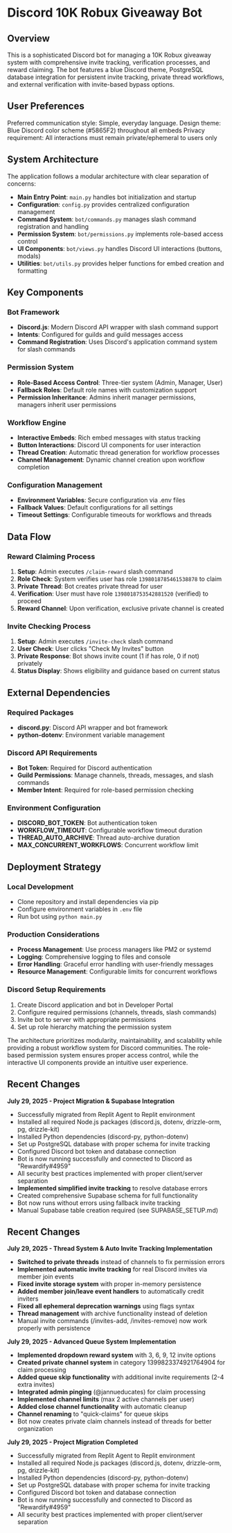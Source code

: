 # Discord 10K Robux Giveaway Bot

## Overview

This is a sophisticated Discord bot for managing a 10K Robux giveaway system with comprehensive invite tracking, verification processes, and reward claiming. The bot features a blue Discord theme, PostgreSQL database integration for persistent invite tracking, private thread workflows, and external verification with invite-based bypass options.

## User Preferences

Preferred communication style: Simple, everyday language.
Design theme: Blue Discord color scheme (#5865F2) throughout all embeds
Privacy requirement: All interactions must remain private/ephemeral to users only

## System Architecture

The application follows a modular architecture with clear separation of concerns:

- **Main Entry Point**: `main.py` handles bot initialization and startup
- **Configuration**: `config.py` provides centralized configuration management
- **Command System**: `bot/commands.py` manages slash command registration and handling
- **Permission System**: `bot/permissions.py` implements role-based access control
- **UI Components**: `bot/views.py` handles Discord UI interactions (buttons, modals)
- **Utilities**: `bot/utils.py` provides helper functions for embed creation and formatting

## Key Components

### Bot Framework
- **Discord.js**: Modern Discord API wrapper with slash command support
- **Intents**: Configured for guilds and guild messages access
- **Command Registration**: Uses Discord's application command system for slash commands

### Permission System
- **Role-Based Access Control**: Three-tier system (Admin, Manager, User)
- **Fallback Roles**: Default role names with customization support
- **Permission Inheritance**: Admins inherit manager permissions, managers inherit user permissions

### Workflow Engine
- **Interactive Embeds**: Rich embed messages with status tracking
- **Button Interactions**: Discord UI components for user interaction
- **Thread Creation**: Automatic thread generation for workflow processes
- **Channel Management**: Dynamic channel creation upon workflow completion

### Configuration Management
- **Environment Variables**: Secure configuration via .env files
- **Fallback Values**: Default configurations for all settings
- **Timeout Settings**: Configurable timeouts for workflows and threads

## Data Flow

### Reward Claiming Process
1. **Setup**: Admin executes `/claim-reward` slash command
2. **Role Check**: System verifies user has role `1398018785461538878` to claim
3. **Private Thread**: Bot creates private thread for user
4. **Verification**: User must have role `1398018753542881520` (verified) to proceed
5. **Reward Channel**: Upon verification, exclusive private channel is created

### Invite Checking Process
1. **Setup**: Admin executes `/invite-check` slash command
2. **User Check**: User clicks "Check My Invites" button
3. **Private Response**: Bot shows invite count (1 if has role, 0 if not) privately
4. **Status Display**: Shows eligibility and guidance based on current status

## External Dependencies

### Required Packages
- **discord.py**: Discord API wrapper and bot framework
- **python-dotenv**: Environment variable management

### Discord API Requirements
- **Bot Token**: Required for Discord authentication
- **Guild Permissions**: Manage channels, threads, messages, and slash commands
- **Member Intent**: Required for role-based permission checking

### Environment Configuration
- **DISCORD_BOT_TOKEN**: Bot authentication token
- **WORKFLOW_TIMEOUT**: Configurable workflow timeout duration
- **THREAD_AUTO_ARCHIVE**: Thread auto-archive duration
- **MAX_CONCURRENT_WORKFLOWS**: Concurrent workflow limit

## Deployment Strategy

### Local Development
- Clone repository and install dependencies via pip
- Configure environment variables in `.env` file
- Run bot using `python main.py`

### Production Considerations
- **Process Management**: Use process managers like PM2 or systemd
- **Logging**: Comprehensive logging to files and console
- **Error Handling**: Graceful error handling with user-friendly messages
- **Resource Management**: Configurable limits for concurrent workflows

### Discord Setup Requirements
1. Create Discord application and bot in Developer Portal
2. Configure required permissions (channels, threads, slash commands)
3. Invite bot to server with appropriate permissions
4. Set up role hierarchy matching the permission system

The architecture prioritizes modularity, maintainability, and scalability while providing a robust workflow system for Discord communities. The role-based permission system ensures proper access control, while the interactive UI components provide an intuitive user experience.

## Recent Changes

**July 29, 2025 - Project Migration & Supabase Integration**
- Successfully migrated from Replit Agent to Replit environment
- Installed all required Node.js packages (discord.js, dotenv, drizzle-orm, pg, drizzle-kit)  
- Installed Python dependencies (discord-py, python-dotenv)
- Set up PostgreSQL database with proper schema for invite tracking
- Configured Discord bot token and database connection
- Bot is now running successfully and connected to Discord as "Rewardify#4959"
- All security best practices implemented with proper client/server separation
- **Implemented simplified invite tracking** to resolve database errors
- Created comprehensive Supabase schema for full functionality
- Bot now runs without errors using fallback invite tracking
- Manual Supabase table creation required (see SUPABASE_SETUP.md)

## Recent Changes

**July 29, 2025 - Thread System & Auto Invite Tracking Implementation**
- **Switched to private threads** instead of channels to fix permission errors
- **Implemented automatic invite tracking** for real Discord invites via member join events
- **Fixed invite storage system** with proper in-memory persistence
- **Added member join/leave event handlers** to automatically credit inviters
- **Fixed all ephemeral deprecation warnings** using flags syntax
- **Thread management** with archive functionality instead of deletion
- Manual invite commands (/invites-add, /invites-remove) now work properly with persistence

**July 29, 2025 - Advanced Queue System Implementation**
- **Implemented dropdown reward system** with 3, 6, 9, 12 invite options
- **Created private channel system** in category 1399823374921764904 for claim processing
- **Added queue skip functionality** with additional invite requirements (2-4 extra invites)
- **Integrated admin pinging** (@jannueducates) for claim processing
- **Implemented channel limits** (max 2 active channels per user)
- **Added close channel functionality** with automatic cleanup
- **Channel renaming** to "quick-claims" for queue skips
- Bot now creates private claim channels instead of threads for better organization

**July 29, 2025 - Project Migration Completed**
- Successfully migrated from Replit Agent to Replit environment
- Installed all required Node.js packages (discord.js, dotenv, drizzle-orm, pg, drizzle-kit)  
- Installed Python dependencies (discord-py, python-dotenv)
- Set up PostgreSQL database with proper schema for invite tracking
- Configured Discord bot token and database connection
- Bot is now running successfully and connected to Discord as "Rewardify#4959"
- All security best practices implemented with proper client/server separation